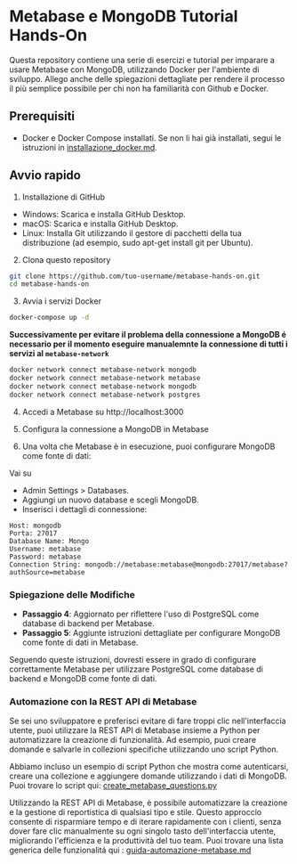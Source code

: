 # Metabase e MongoDB Tutorial Hands-On

Questa repository contiene una serie di esercizi e tutorial per imparare a usare Metabase con MongoDB, utilizzando Docker per l'ambiente di sviluppo. Allego anche delle spiegazioni dettagliate per rendere il processo il più semplice possibile per chi non ha familiarità con Github e Docker.

## Prerequisiti

- Docker e Docker Compose installati. Se non li hai già installati, segui le istruzioni in [installazione_docker.md](installazione_docker.md).

## Avvio rapido

1. Installazione di GitHub

- Windows: Scarica e installa GitHub Desktop.
- macOS: Scarica e installa GitHub Desktop.
- Linux: Installa Git utilizzando il gestore di pacchetti della tua distribuzione (ad esempio, sudo apt-get install git per Ubuntu).

2. Clona questo repository

```sh
git clone https://github.com/tuo-username/metabase-hands-on.git
cd metabase-hands-on
```

3. Avvia i servizi Docker

```sh
docker-compose up -d
```
**Successivamente per evitare il problema della connessione a MongoDB é necessario per il momento eseguire manualemnte la connessione di tutti i servizi al `metabase-network`** 

```sh
docker network connect metabase-network mongodb
docker network connect metabase-network metabase
docker network connect metabase-network mongodb
docker network connect metabase-network postgres
```

4. Accedi a Metabase su http://localhost:3000

5. Configura la connessione a MongoDB in Metabase

6. Una volta che Metabase è in esecuzione, puoi configurare MongoDB come fonte di dati:

Vai su 
- Admin Settings > Databases.
- Aggiungi un nuovo database e scegli MongoDB.
- Inserisci i dettagli di connessione:
```
Host: mongodb
Porta: 27017
Database Name: Mongo
Username: metabase
Password: metabase
Connection String: mongodb://metabase:metabase@mongodb:27017/metabase?authSource=metabase
```



### Spiegazione delle Modifiche

- **Passaggio 4**: Aggiornato per riflettere l'uso di PostgreSQL come database di backend per Metabase.
- **Passaggio 5**: Aggiunte istruzioni dettagliate per configurare MongoDB come fonte di dati in Metabase.

Seguendo queste istruzioni, dovresti essere in grado di configurare correttamente Metabase per utilizzare PostgreSQL come database di backend e MongoDB come fonte di dati.

### Automazione con la REST API di Metabase

Se sei uno sviluppatore e preferisci evitare di fare troppi clic nell'interfaccia utente, puoi utilizzare la REST API di Metabase insieme a Python per automatizzare la creazione di funzionalità. Ad esempio, puoi creare domande e salvarle in collezioni specifiche utilizzando uno script Python.

Abbiamo incluso un esempio di script Python che mostra come autenticarsi, creare una collezione e aggiungere domande utilizzando i dati di MongoDB. Puoi trovare lo script qui: [create_metabase_questions.py](create_metabase_questions.py)

Utilizzando la REST API di Metabase, è possibile automatizzare la creazione e la gestione di reportistica di qualsiasi tipo e stile. Questo approccio consente di risparmiare tempo e di iterare rapidamente con i clienti, senza dover fare clic manualmente su ogni singolo tasto dell'interfaccia utente, migliorando l'efficienza e la produttività del tuo team. Puoi trovare una lista generica delle funzionalitá qui :  [guida-automazione-metabase.md](guida-automazione-metabase.md) 